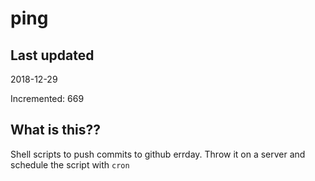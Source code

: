 # ping

## Last updated
2018-12-29

Incremented: 669

## What is this??
Shell scripts to push commits to github errday. Throw it on a server and schedule the script with `cron`
